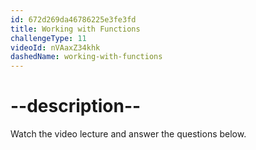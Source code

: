 ```yaml
---
id: 672d269da46786225e3fe3fd
title: Working with Functions
challengeType: 11
videoId: nVAaxZ34khk
dashedName: working-with-functions
---
```


# --description--

Watch the video lecture and answer the questions below.


